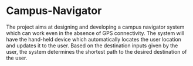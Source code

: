 # Campus-Navigator

The project aims at designing and developing a campus navigator system which can work even in the absence of GPS connectivity. 
The system will have the hand-held device which automatically locates the user location and updates it to the user. 
Based on the destination inputs given by the user, the system determines the shortest path to the desired destination of the user.

